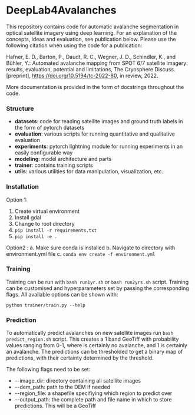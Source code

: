 # DeepLab4Avalanches
This repository contains code for automatic avalanche segmentation in optical satellite imagery using deep learning. For an explanation of the concepts, ideas and evaluation, see publication below. Please use the following citation when using the code for a publication:

Hafner, E. D., Barton, P., Daudt, R. C., Wegner, J. D., Schindler, K., and Bühler, Y.: Automated avalanche mapping from SPOT 6/7 satellite imagery: results, evaluation, potential and limitations, The Cryosphere Discuss. [preprint], https://doi.org/10.5194/tc-2022-80, in review, 2022.

More documentation is provided in the form of docstrings throughout the code.

### Structure

* **datasets**: code for reading satellite images and ground truth labels in the form of pytorch datasets
* **evaluation**: various scripts for running quantitative and qualitative evaluation
* **experiments**: pytorch lightning module for running experiments in an easily configurable way
* **modeling**: model architecture and parts
* **trainer**: contains training scripts
* **utils**: various utilities for data manipulation, visualization, etc.

### Installation
Option 1:
1. Create virtual environment
2. Install gdal
3. Change to root directory
4. `pip install -r requirements.txt`
5. `pip install -e .`

Option2 :
a. Make sure conda is installed
b. Navigate to directory with environment.yml file
c. `conda env create -f environment.yml` 

### Training

Training can be run with  `bash run1yr.sh` or `bash run2yrs.sh` script. Training can be customised and hyperparameters set by passing the corresponding flags. All available options can be shown with:

`python trainer/train.py --help`

### Prediction

To automatically predict avalanches on new satellite images run `bash predict_region.sh` script. This creates a 1 band GeoTiff with probability values ranging from 0-1, where is certainly no avalanche, and 1 is certainly an avalanche. The predictions can be thresholded to get a binary map of predictions, with their certainty determined by the threshold.

The following flags need to be set:

* --image_dir: directory containing all satellite images
* --dem_path: path to the DEM if needed
* --region_file: a shapefile specifiying which region to predict over
* --output_path: the complete path and file name in which to store predictions. This will be a GeoTiff



